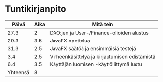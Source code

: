 
# Tuntikirjanpito

Päivä   |Aika| Mitä tein
--------|----|-----------
27.3    |  2 | DAO:jen ja User-/Finance-olioiden alustus
29.3    | 3.5| JavaFX opettelua
31.3    | 2.5| JavaFX säätöä ja ensimmäisiä testejä
3.4     | 2.5| Virheenkäsittelyä ja kirjautumisen edistämistä
6.4     | 3.5| Käyttäjän luomisen -käyttöliittymä luotu
Yhteensä| 8  | 



